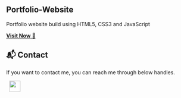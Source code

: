 ## Portfolio-Website
Portfolio website build using HTML5, CSS3 and JavaScript

<a href="https://swasdas.github.io/" target="_blank">**Visit Now** 🚀</a>


<h2>📬 Contact</h2>

If you want to contact me, you can reach me through below handles.

&nbsp;&nbsp;<a href="https://www.linkedin.com/in/swasdas/"><img src="https://www.felberpr.com/wp-content/uploads/linkedin-logo.png" width="30"></img></a>
